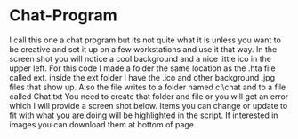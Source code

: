 # Chat-Program
I call this one a chat program but its not quite what it is unless you want to be creative and set it up on a few workstations and use it that way. In the screen shot you will notice a cool background and a nice little ico in the upper left. For this code I made a folder the same location as the .hta file called ext. inside the ext folder I have the .ico and other background .jpg files that show up. Also the file writes to a folder named c:\chat and to a file called Chat.txt You need to create that folder and file or you will get an error which I will provide a screen shot below. Items you can change or update to fit with what you are doing will be highlighted in the script. If interested in images you can download them at bottom of page.
